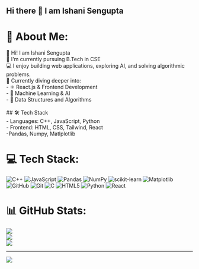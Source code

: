 ## Hi there 👋 I am Ishani Sengupta
# 💫 About Me:
 👋 Hi! I am Ishani Sengupta<br>🔭 I'm currently pursuing B.Tech in CSE <br> 💻 I enjoy building web applications, exploring AI, and solving algorithmic problems.  <br>🚀 Currently diving deeper into:<br>- ⚛ React.js & Frontend Development<br>- 🧠 Machine Learning & AI<br>- 🧩 Data Structures and Algorithms<br><br>## 🛠 Tech Stack<br>- Languages: C++, JavaScript, Python  <br>- Frontend: HTML, CSS, Tailwind, React  <br>-Pandas, Numpy, Matlplotlib<br>


# 💻 Tech Stack:
![C++](https://img.shields.io/badge/c++-%2300599C.svg?style=for-the-badge&logo=c%2B%2B&logoColor=white) ![JavaScript](https://img.shields.io/badge/javascript-%23323330.svg?style=for-the-badge&logo=javascript&logoColor=%23F7DF1E) ![Pandas](https://img.shields.io/badge/pandas-%23150458.svg?style=for-the-badge&logo=pandas&logoColor=white) ![NumPy](https://img.shields.io/badge/numpy-%23013243.svg?style=for-the-badge&logo=numpy&logoColor=white) ![scikit-learn](https://img.shields.io/badge/scikit--learn-%23F7931E.svg?style=for-the-badge&logo=scikit-learn&logoColor=white) ![Matplotlib](https://img.shields.io/badge/Matplotlib-%23ffffff.svg?style=for-the-badge&logo=Matplotlib&logoColor=black) ![GitHub](https://img.shields.io/badge/github-%23121011.svg?style=for-the-badge&logo=github&logoColor=white) ![Git](https://img.shields.io/badge/git-%23F05033.svg?style=for-the-badge&logo=git&logoColor=white) ![C](https://img.shields.io/badge/c-%2300599C.svg?style=for-the-badge&logo=c&logoColor=white) ![HTML5](https://img.shields.io/badge/html5-%23E34F26.svg?style=for-the-badge&logo=html5&logoColor=white) ![Python](https://img.shields.io/badge/python-3670A0?style=for-the-badge&logo=python&logoColor=ffdd54) ![React](https://img.shields.io/badge/react-%2320232a.svg?style=for-the-badge&logo=react&logoColor=%2361DAFB)
# 📊 GitHub Stats:
![](https://github-readme-stats.vercel.app/api?username=IshaniSengupta0066&theme=dark&hide_border=false&include_all_commits=false&count_private=false)<br/>
![](https://nirzak-streak-stats.vercel.app/?user=IshaniSengupta0066&theme=dark&hide_border=false)<br/>
![](https://github-readme-stats.vercel.app/api/top-langs/?username=IshaniSengupta0066&theme=dark&hide_border=false&include_all_commits=false&count_private=false&layout=compact)

---
[![](https://visitcount.itsvg.in/api?id=IshaniSengupta0066&icon=0&color=0)](https://visitcount.itsvg.in)

<!-- Proudly created with GPRM ( https://gprm.itsvg.in ) -->

<!--
**IshaniSengupta0066/IshaniSengupta0066** is a ✨ _special_ ✨ repository because its `README.md` (this file) appears on your GitHub profile.

Here are some ideas to get you started:

- 🔭 I’m currently working on ...
- 🌱 I’m currently learning ...
- 👯 I’m looking to collaborate on ...
- 🤔 I’m looking for help with ...
- 💬 Ask me about ...
- 📫 How to reach me: ...
- 😄 Pronouns: ...
- ⚡ Fun fact: ...
-->
